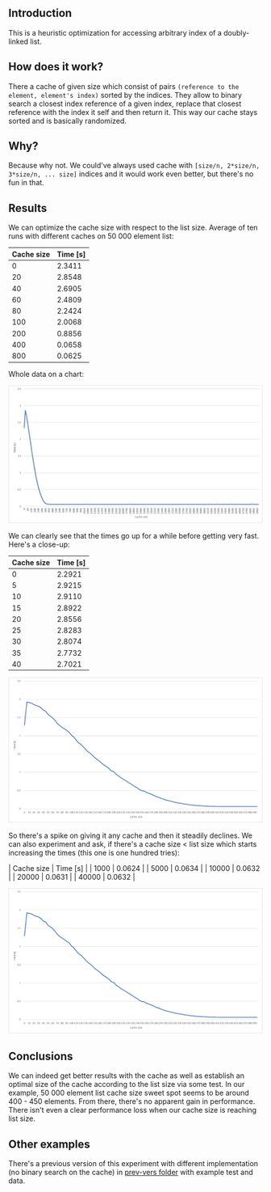 ## Introduction

This is a heuristic optimization for accessing arbitrary index of a doubly-linked list.

## How does it work?

There a cache of given size which consist of pairs `(reference to the element, element's index)` sorted by the indices. They allow to binary search a closest index reference of a given index, replace that closest reference with the index it self and then return it. This way our cache stays sorted and is basically randomized.

## Why?

Because why not. We could've always used cache with `[size/n, 2*size/n, 3*size/n, ... size]` indices and it would work even better, but there's no fun in that.

## Results

We can optimize the cache size with respect to the list size. Average of ten runs with different caches on 50 000 element list:

| Cache size | Time [s] |
| ---------- | -------- |
| 0          | 2.3411   |
| 20         | 2.8548   |
| 40         | 2.6905   |
| 60         | 2.4809   |
| 80         | 2.2424   |
| 100        | 2.0068   |
| 200        | 0.8856   |
| 400        | 0.0658   |
| 800        | 0.0625   |

Whole data on a chart:

![Results, full, step 20](results/res20step.png)

We can clearly see that the times go up for a while before getting very fast. Here's a close-up:

| Cache size | Time [s] |
| ---------- | -------- |
| 0          | 2.2921   |
| 5          | 2.9215   |
| 10         | 2.9110   |
| 15         | 2.8922   |
| 20         | 2.8556   |
| 25         | 2.8283   |
| 30         | 2.8074   |
| 35         | 2.7732   |
| 40         | 2.7021   |

![Results, to 500, step 5](results/res5step.png)

So there's a spike on giving it any cache and then it steadily declines. We can also experiment and ask, if there's a cache size < list size which starts increasing the times (this one is one hundred tries):

| Cache size | Time [s] |
| 1000       | 0.0624   |
| 5000       | 0.0634   |
| 10000      | 0.0632   |
| 20000      | 0.0631   |
| 40000      | 0.0632   |

![Results, to 50 000, step 1000](results/res5step.png)

## Conclusions

We can indeed get better results with the cache as well as establish an optimal size of the cache according to the list size via some test. In our example, 50 000 element list cache size sweet spot seems to be around 400 - 450 elements. From there, there's no apparent gain in performance. There isn't even a clear performance loss when our cache size is reaching list size.

## Other examples

There's a previous version of this experiment with different implementation (no binary search on the cache) in [prev-vers folder](./prev-vers/) with example test and data.